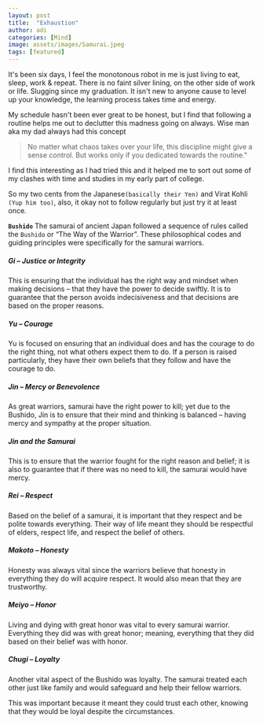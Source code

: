 ```yaml
---
layout: post
title:  "Exhaustion"
author: adi
categories: [Mind]
image: assets/images/Samurai.jpeg
tags: [featured]
---
```


It's been six days, I feel the monotonous robot in me is just living to eat, sleep, work & repeat. There is no faint silver lining, on the other side of work or life. Slugging since my graduation. It isn't new to anyone cause to level up your knowledge, the learning process takes time and energy.

My schedule hasn't been ever great to be honest, but I find that following a routine helps me out to declutter this madness going on always. Wise man aka my dad always had this concept
>No matter what chaos takes over your life, this discipline might give a sense control. But works only if you dedicated towards the routine."

I find this interesting as I had tried this and it helped me to sort out some of my clashes with time and studies in my early part of college.

So my two cents from the Japanese`(basically their Yen)` and Virat Kohli `(Yup him too)`,
also, it okay not to follow regularly but just try it at least once.

**`Bushido`**
The samurai of ancient Japan followed a sequence of rules called the `Bushido` or “The Way of the Warrior”. These philosophical codes and guiding principles were specifically for the samurai warriors.

<h5>Gi – Justice or Integrity</h5>
This is ensuring that the individual has the right way and mindset when making decisions – that they have the power to decide swiftly. It is to guarantee that the person avoids indecisiveness and that decisions are based on the proper reasons.

<h5>Yu – Courage</h5>
Yu is focused on ensuring that an individual does and has the courage to do the right thing, not what others expect them to do. If a person is raised particularly, they have their own beliefs that they follow and have the courage to do.

<h5>Jin – Mercy or Benevolence</h5>
As great warriors, samurai have the right power to kill; yet due to the Bushido, Jin is to ensure that their mind and thinking is balanced – having mercy and sympathy at the proper situation.

<h5>Jin and the Samurai</h5>
This is to ensure that the warrior fought for the right reason and belief; it is also to guarantee that if there was no need to kill, the samurai would have mercy.

<h5>Rei – Respect</h5>
Based on the belief of a samurai, it is important that they respect and be polite towards everything. Their way of life meant they should be respectful of elders, respect life, and respect the belief of others.

<h5>Makoto – Honesty</h5>
Honesty was always vital since the warriors believe that honesty in everything they do will acquire respect. It would also mean that they are trustworthy.

<h5>Meiyo – Honor</h5>
Living and dying with great honor was vital to every samurai warrior. Everything they did was with great honor; meaning, everything that they did based on their belief was with honor.

<h5>Chugi – Loyalty</h5>
Another vital aspect of the Bushido was loyalty. The samurai treated each other just like family and would safeguard and help their fellow warriors.

This was important because it meant they could trust each other, knowing that they would be loyal despite the circumstances.


